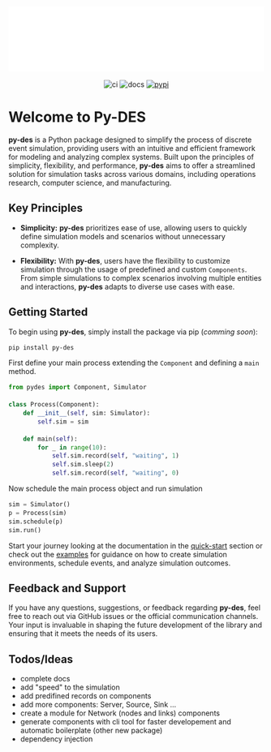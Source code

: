 


<p align="center">
  <a href="" rel="noopener">
 <img src="./docs/assets/pydes.png" alt="Project logo"></a>
</p>

<div align="center">

  ![ci](https://github.com/vitostamatti/pydes/actions/workflows/ci.yml/badge.svg)
  ![docs](https://github.com/vitostamatti/pydes/actions/workflows/docs.yml/badge.svg)
  [![pypi](https://github.com/vitostamatti/pydes/actions/workflows/pypi.yml/badge.svg)](https://github.com/vitostamatti/pydes/actions/workflows/pypi.yml)
</div>


# Welcome to Py-DES

**py-des** is a Python package designed to simplify the process of discrete event simulation, providing users with an intuitive and efficient framework for modeling and analyzing complex systems. Built upon the principles of simplicity, flexibility, and performance, **py-des** aims to offer a streamlined solution for simulation tasks across various domains, including operations research, computer science, and manufacturing.

## Key Principles

- **Simplicity:** **py-des** prioritizes ease of use, allowing users to quickly define simulation models and scenarios without unnecessary complexity.

- **Flexibility:** With **py-des**, users have the flexibility to customize simulation through the usage of predefined and custom `Components`. From simple simulations to complex scenarios involving multiple entities and interactions, **py-des** adapts to diverse use cases with ease.


## Getting Started

To begin using **py-des**, simply install the package via pip (_comming soon_):

```bash
pip install py-des
```

First define your main process extending the `Component` and defining a `main` method. 

```py
from pydes import Component, Simulator

class Process(Component):
    def __init__(self, sim: Simulator):
        self.sim = sim

    def main(self):
        for _ in range(10):
            self.sim.record(self, "waiting", 1)
            self.sim.sleep(2)
            self.sim.record(self, "waiting", 0)
```

Now schedule the main process object and run simulation

```py
sim = Simulator()
p = Process(sim)
sim.schedule(p)
sim.run()
```

Start your journey looking at the documentation in the [quick-start](https://vitostamatti.github.io/pydes/quick-start/) section or check out the [examples](https://vitostamatti.github.io/pydes/examples/) for guidance on how to create simulation environments, schedule events, and analyze simulation outcomes.


## Feedback and Support

If you have any questions, suggestions, or feedback regarding **py-des**, feel free to reach out via GitHub issues or the official communication channels. Your input is invaluable in shaping the future development of the library and ensuring that it meets the needs of its users.



## Todos/Ideas
- complete docs
- add "speed" to the simulation
- add predifined records on components
- add more components: Server, Source, Sink ...
- create a module for Network (nodes and links) components
- generate components with cli tool for faster developement and automatic boilerplate (other new package)
- dependency injection
